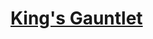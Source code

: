 # [King's Gauntlet](https://www.mousehuntgame.com/preferences.php?tab=mousehunt-improved-settings#mousehunt-improved-settings-location-hud)
